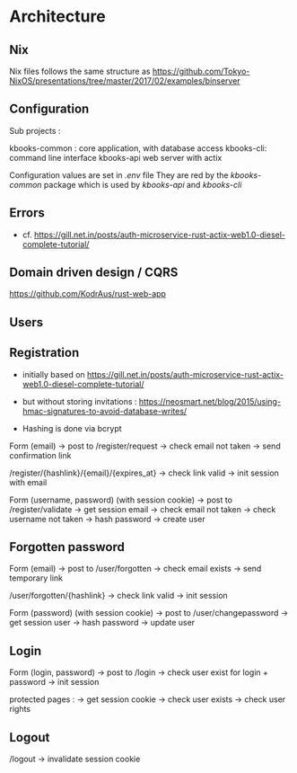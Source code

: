 # Architecture

## Nix

Nix files follows the same structure as https://github.com/Tokyo-NixOS/presentations/tree/master/2017/02/examples/binserver

## Configuration

Sub projects :

kbooks-common : core application, with database access
kbooks-cli: command line interface
kbooks-api
  web server with actix

Configuration values are set in _.env_ file
They are red by the _kbooks-common_ package which is used by _kbooks-api_ and _kbooks-cli_

## Errors

* cf. https://gill.net.in/posts/auth-microservice-rust-actix-web1.0-diesel-complete-tutorial/

## Domain driven design / CQRS

https://github.com/KodrAus/rust-web-app

## Users

## Registration

* initially based on https://gill.net.in/posts/auth-microservice-rust-actix-web1.0-diesel-complete-tutorial/
* but without storing invitations : https://neosmart.net/blog/2015/using-hmac-signatures-to-avoid-database-writes/

* Hashing is done via bcrypt

Form (email) -> post to
/register/request 
  -> check email not taken
  -> send confirmation link 

/register/{hashlink}/{email}/{expires_at} 
  -> check link valid 
  -> init session with email

Form (username, password) (with session cookie) -> post to
/register/validate
  -> get session email
  -> check email not taken
  -> check username not taken
  -> hash password
  -> create user

## Forgotten  password

Form (email) -> post to
/user/forgotten 
  -> check email exists
  -> send temporary link 

/user/forgotten/{hashlink}
  -> check link valid 
  -> init session

Form (password) (with session cookie) -> post to
/user/changepassword
  -> get session user
  -> hash password
  -> update user

## Login

Form (login, password) -> post to
/login
  -> check user exist for login + password
  -> init session

protected pages :
  -> get session cookie
  -> check user exists
  -> check user rights

## Logout

/logout
 -> invalidate session cookie
